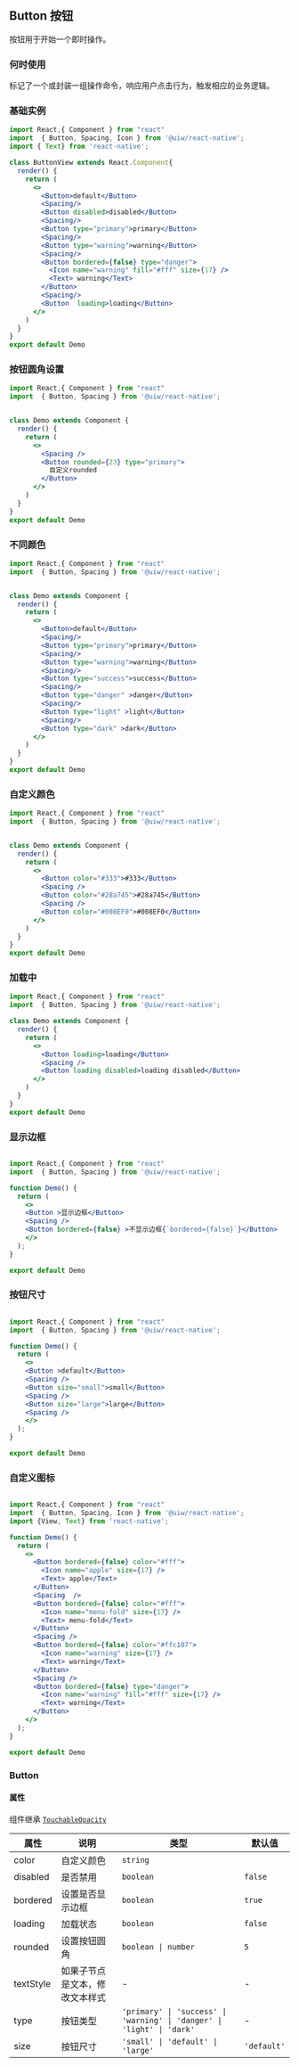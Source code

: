 Button 按钮
---

按钮用于开始一个即时操作。

### 何时使用

标记了一个或封装一组操作命令，响应用户点击行为，触发相应的业务逻辑。


### 基础实例

```jsx  mdx:preview
import React,{ Component } from "react"
import  { Button, Spacing, Icon } from '@uiw/react-native';
import { Text} from 'react-native';

class ButtonView extends React.Component{
  render() {
    return (
      <>
        <Button>default</Button>
        <Spacing/>
        <Button disabled>disabled</Button>
        <Spacing/>
        <Button type="primary">primary</Button>
        <Spacing/>
        <Button type="warning">warning</Button>
        <Spacing/>
        <Button bordered={false} type="danger">
          <Icon name="warning" fill="#fff" size={17} />
          <Text> warning</Text>
        </Button>
        <Spacing/>
        <Button  loading>loading</Button>
      </>
    )
  }
}
export default Demo
```

### 按钮圆角设置

```jsx  mdx:preview
import React,{ Component } from "react"
import  { Button, Spacing } from '@uiw/react-native';


class Demo extends Component {
  render() {
    return (
      <>
        <Spacing />
        <Button rounded={23} type="primary">
          自定义rounded
        </Button>
      </>
    )
  }
}
export default Demo
```

### 不同颜色

```jsx  mdx:preview
import React,{ Component } from "react"
import  { Button, Spacing } from '@uiw/react-native';


class Demo extends Component {
  render() {
    return (
      <>
        <Button>default</Button>
        <Spacing/>
        <Button type="primary">primary</Button>
        <Spacing/>
        <Button type="warning">warning</Button>
        <Spacing/>
        <Button type="success">success</Button>
        <Spacing/>
        <Button type="danger" >danger</Button>
        <Spacing/>
        <Button type="light" >light</Button>
        <Spacing/>
        <Button type="dark" >dark</Button>
      </>
    )
  }
}
export default Demo
```

### 自定义颜色

```jsx  mdx:preview
import React,{ Component } from "react"
import  { Button, Spacing } from '@uiw/react-native';


class Demo extends Component {
  render() {
    return (
      <>
        <Button color="#333">#333</Button>
        <Spacing />
        <Button color="#28a745">#28a745</Button>
        <Spacing />
        <Button color="#008EF0">#008EF0</Button>
      </>
    )
  }
}
export default Demo
```

### 加载中


```jsx  mdx:preview
import React,{ Component } from "react"
import  { Button, Spacing } from '@uiw/react-native';

class Demo extends Component {
  render() {
    return (
      <>
        <Button loading>loading</Button>
        <Spacing />
        <Button loading disabled>loading disabled</Button>
      </>
    )
  }
}
export default Demo
```

### 显示边框

```jsx  mdx:preview

import React,{ Component } from "react"
import  { Button, Spacing } from '@uiw/react-native';

function Demo() {
  return (
    <>
    <Button >显示边框</Button>
    <Spacing />
    <Button bordered={false} >不显示边框{`bordered={false}`}</Button>
    </>
  );
}

export default Demo

```
### 按钮尺寸

```jsx  mdx:preview

import React,{ Component } from "react"
import  { Button, Spacing } from '@uiw/react-native';

function Demo() {
  return (
    <>
    <Button >default</Button>
    <Spacing />
    <Button size="small">small</Button>
    <Spacing />
    <Button size="large">large</Button>
    <Spacing />
    </>
  );
}

export default Demo

```

### 自定义图标 

```jsx mdx:preview

import React,{ Component } from "react"
import  { Button, Spacing, Icon } from '@uiw/react-native';
import {View, Text} from 'react-native';

function Demo() {
  return (
    <>
      <Button bordered={false} color="#fff">
        <Icon name="apple" size={17} />
        <Text> apple</Text>
      </Button>
      <Spacing  />
      <Button bordered={false} color="#fff">
        <Icon name="menu-fold" size={17} />
        <Text> menu-fold</Text>
      </Button>
      <Spacing />
      <Button bordered={false} color="#ffc107">
        <Icon name="warning" size={17} />
        <Text> warning</Text>
      </Button>
      <Spacing />
      <Button bordered={false} type="danger">
        <Icon name="warning" fill="#fff" size={17} />
        <Text> warning</Text>
      </Button>
    </>
  );
}

export default Demo
```

### Button

#### 属性

组件继承 [`TouchableOpacity`](https://facebook.github.io/react-native/docs/touchableopacity#docsNav)


| 属性 | 说明 | 类型 | 默认值 |
| --- | --- | --- | --- |
| color | 自定义颜色 | `string` |
| disabled | 是否禁用 | `boolean` | `false` |
| bordered | 设置是否显示边框 | `boolean` | `true` |
| loading | 加载状态 | `boolean` | `false` |
| rounded | 设置按钮圆角 | `boolean \| number` | `5` |
| textStyle | 如果子节点是文本，修改文本样式 | - | - |
| type | 按钮类型 | `'primary' \| 'success' \| 'warning' \| 'danger' \| 'light' \| 'dark'` | - |
| size | 按钮尺寸 | `'small' \| 'default' \| 'large'` | `'default'` |



